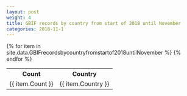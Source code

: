 ```yaml
---
layout: post
weight: 4
title: GBIF records by country from start of 2018 until November
categories: 2018-11-1
---
```

<table>
	<tr>
		<th>Count</th>
		<th>Country</th>
	</tr>
{% for item in site.data.GBIFrecordsbycountryfromstartof2018untilNovember %}
	<tr>
		<td>{{ item.Count }}</td>
		<td>{{ item.Country }}</td>
	</tr>
                     {% endfor %}
</table>
